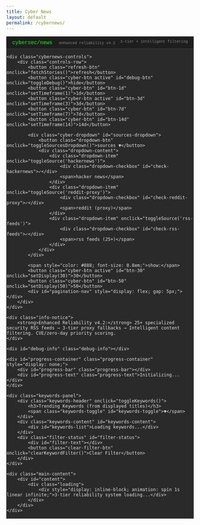 ```yaml
---
title: Cyber News
layout: default
permalink: /cybernews/
---
```


<head>
  <meta name="viewport" content="width=device-width, initial-scale=1.0">
  <meta name="description" content="Enhanced cybersecurity news aggregator with 3-tier reliability system">
</head>

<style>
/* Ensure cybernews page doesn't interfere with site navigation */
body {
    overflow-x: hidden !important;
}

/* Ensure dropdown stays within viewport */
.dropdown-content {
    position: absolute !important;
    right: 0 !important;
    left: auto !important;
    max-width: calc(100vw - 20px) !important;
    z-index: 9999 !important;
}

.cybernews-container {
    max-width: 1200px;
    margin: 0 auto;
    background: var(--bg-color-dark, #2a2a2a);
    border: 1px solid #444;
    overflow: hidden;
    font-family: 'Courier New', monospace;
    color: var(--txt-color-dark, #e0e0e0);
    position: relative;
    z-index: 1;
}

[data-theme="light"] .cybernews-container {
    background: #f8f8f8;
    color: #333;
    border: 1px solid #ddd;
}

.cybernews-header {
    background: #1e1e1e;
    color: #00ff00;
    padding: 8px 15px;
    border-bottom: 1px solid #444;
    font-size: 0.9em;
}

[data-theme="light"] .cybernews-header {
    background: #e0e0e0;
    color: #006600;
    border-bottom: 1px solid #ccc;
}

.cybernews-header h1 {
    font-size: 1.1em;
    margin-bottom: 2px;
    font-weight: normal;
    display: inline;
}

.cybernews-header .subtitle {
    font-size: 0.8em;
    color: #888;
    display: inline;
    margin-left: 10px;
}

.cybernews-header .api-status {
    float: right;
    color: #888;
    font-size: 0.8em;
}

.cybernews-controls {
    padding: 8px 15px;
    background: var(--bg-color-dark, #2a2a2a);
    border-bottom: 1px solid #444;
}

[data-theme="light"] .cybernews-controls {
    background: #f0f0f0;
    border-bottom: 1px solid #ccc;
}

.controls-row {
    display: flex;
    gap: 8px;
    align-items: center;
    justify-content: flex-start;
    flex-wrap: wrap;
    padding: 2px 0;
}

.cyber-btn {
    background: #333;
    color: #ccc;
    border: 1px solid #555;
    padding: 3px 8px;
    border-radius: 2px;
    cursor: pointer;
    font-family: 'Courier New', monospace;
    font-size: 0.8em;
    transition: all 0.2s ease;
    white-space: nowrap;
}

[data-theme="light"] .cyber-btn {
    background: #ddd;
    color: #333;
    border: 1px solid #bbb;
}

.cyber-btn:hover {
    background: #444;
    border-color: #666;
}

[data-theme="light"] .cyber-btn:hover {
    background: #ccc;
    border-color: #999;
}

.cyber-btn.active {
    background: #00ff00 !important;
    color: #000 !important;
    border-color: #00ff00 !important;
}

.refresh-btn {
    background: #333;
    color: #00ff00;
    border: 1px solid #555;
    padding: 3px 8px;
    border-radius: 2px;
    cursor: pointer;
    font-family: 'Courier New', monospace;
    font-size: 0.8em;
    transition: all 0.2s ease;
}

[data-theme="light"] .refresh-btn {
    background: #ddd;
    color: #006600;
    border: 1px solid #bbb;
}

.refresh-btn:hover {
    background: #00ff00;
    color: #000;
}

.cyber-dropdown {
    position: relative;
    display: inline-block;
}

.dropdown-btn {
    background: #333;
    color: #0099ff;
    border: 1px solid #555;
    padding: 3px 8px;
    border-radius: 2px;
    cursor: pointer;
    font-family: 'Courier New', monospace;
    font-size: 0.8em;
    transition: all 0.2s ease;
}

[data-theme="light"] .dropdown-btn {
    background: #ddd;
    color: #0066cc;
    border: 1px solid #bbb;
}

.dropdown-btn:hover {
    background: #444;
    border-color: #666;
}

[data-theme="light"] .dropdown-btn:hover {
    background: #ccc;
    border-color: #999;
}

.dropdown-content {
    display: none;
    position: absolute;
    top: 100%;
    left: 0;
    background: #333;
    min-width: 180px;
    border: 1px solid #555;
    border-radius: 2px;
    z-index: 1000;
    margin-top: 2px;
}

[data-theme="light"] .dropdown-content {
    background: #fff;
    border: 1px solid #ccc;
}

.cyber-dropdown.open .dropdown-content {
    display: block;
}

.dropdown-item {
    padding: 6px 10px;
    cursor: pointer;
    font-size: 0.8em;
    color: #ccc;
    transition: background 0.2s ease;
    display: flex;
    align-items: center;
    gap: 6px;
}

[data-theme="light"] .dropdown-item {
    color: #333;
}

.dropdown-item:hover {
    background: #444;
}

[data-theme="light"] .dropdown-item:hover {
    background: #f0f0f0;
}

.dropdown-checkbox {
    width: 12px;
    height: 12px;
    border: 1px solid #666;
    background: #222;
    display: flex;
    align-items: center;
    justify-content: center;
    font-size: 10px;
    color: #00ff00;
}

[data-theme="light"] .dropdown-checkbox {
    background: #fff;
    border: 1px solid #999;
    color: #006600;
}

.loading {
    text-align: center;
    padding: 40px;
    color: #00ff00;
    font-size: 1.2em;
}

[data-theme="light"] .loading {
    color: #006600;
}

.error {
    text-align: center;
    padding: 40px;
    color: #ff6666;
    background: #2a1a1a;
    margin: 20px;
    border: 1px solid #ff6666;
}

[data-theme="light"] .error {
    color: #cc0000;
    background: #ffe0e0;
    border: 1px solid #cc0000;
}

/* Keywords panel - now outside the grid */
.keywords-panel {
    background: #1e1e1e;
    border: 1px solid #444;
    border-radius: 4px;
    margin: 15px;
}

[data-theme="light"] .keywords-panel {
    background: #f0f0f0;
    border: 1px solid #ccc;
}

.keywords-header {
    padding: 8px 12px;
    border-bottom: 1px solid #444;
    cursor: pointer;
    user-select: none;
    display: flex;
    justify-content: space-between;
    align-items: center;
    background: #2a2a2a;
}

[data-theme="light"] .keywords-header {
    background: #e8e8e8;
    border-bottom: 1px solid #ccc;
}

.keywords-header h3 {
    margin: 0;
    font-size: 0.9em;
    color: #00ff00;
}

[data-theme="light"] .keywords-header h3 {
    color: #006600;
}

.keywords-toggle {
    font-size: 0.8em;
    color: #888;
    transition: transform 0.2s ease;
}

.keywords-toggle.collapsed {
    transform: rotate(-90deg);
}

.keywords-content {
    padding: 10px 12px;
    font-size: 0.8em;
    line-height: 1.4;
    max-height: 200px;
    overflow-y: auto;
}

.keywords-content.collapsed {
    display: none;
}

.keyword-item {
    display: inline-block;
    margin: 2px 4px 2px 0;
    padding: 2px 6px;
    background: #333;
    border: 1px solid #555;
    border-radius: 3px;
    cursor: pointer;
    transition: all 0.2s ease;
    white-space: nowrap;
    font-size: 0.75em;
}

[data-theme="light"] .keyword-item {
    background: #e0e0e0;
    border: 1px solid #bbb;
    color: #333;
}

.keyword-item:hover {
    background: #444;
    border-color: #00ff00;
}

[data-theme="light"] .keyword-item:hover {
    background: #d0d0d0;
    border-color: #006600;
}

.keyword-item.active {
    background: #00ff00;
    color: #000;
    border-color: #00ff00;
}

.keyword-count {
    color: #888;
    font-weight: bold;
}

.filter-status {
    padding: 5px 12px;
    border-top: 1px solid #444;
    background: #1a1a1a;
    font-size: 0.7em;
    color: #00ff00;
    display: none;
}

[data-theme="light"] .filter-status {
    background: #f8f8f8;
    border-top: 1px solid #ccc;
    color: #006600;
}

.filter-status.active {
    display: block;
}

.clear-filter-btn {
    background: #ff4444;
    color: #fff;
    border: 1px solid #ff6666;
    padding: 2px 8px;
    border-radius: 3px;
    cursor: pointer;
    font-family: 'Courier New', monospace;
    font-size: 0.7em;
    transition: all 0.2s ease;
    margin-top: 5px;
}

.clear-filter-btn:hover {
    background: #ff6666;
}

.debug-info {
    background: #1a1a2e;
    border: 1px solid #333;
    padding: 8px;
    margin: 15px;
    font-family: monospace;
    font-size: 0.75em;
    color: #ccc;
    max-height: 180px;
    overflow-y: auto;
    line-height: 1.2;
    display: block;
}

[data-theme="light"] .debug-info {
    background: #f8f8f8;
    border: 1px solid #ddd;
    color: #333;
}

.progress-container {
    margin: 15px;
    background: #333;
    border: 1px solid #555;
    height: 20px;
    border-radius: 4px;
    overflow: hidden;
    position: relative;
}

[data-theme="light"] .progress-container {
    background: #e0e0e0;
    border: 1px solid #ccc;
}

.progress-bar {
    height: 100%;
    background: linear-gradient(90deg, #00ff00, #00cc00);
    width: 0%;
    transition: width 0.3s ease;
    border-radius: 3px;
}

[data-theme="light"] .progress-bar {
    background: linear-gradient(90deg, #006600, #004400);
}

.progress-text {
    position: absolute;
    top: 50%;
    left: 50%;
    transform: translate(-50%, -50%);
    font-size: 0.75em;
    color: #fff;
    font-family: 'Courier New', monospace;
    font-weight: bold;
    text-shadow: 1px 1px 1px rgba(0,0,0,0.8);
    white-space: nowrap;
}

.info-notice {
    background: #1a2a1a;
    border: 1px solid #555;
    padding: 8px 15px;
    margin: 8px 15px;
    font-size: 0.8em;
    color: #ccc;
    border-left: 3px solid #00ff00;
}

[data-theme="light"] .info-notice {
    background: #f0f8f0;
    border: 1px solid #ddd;
    color: #333;
    border-left: 3px solid #006600;
}

.main-content {
    margin: 0 15px;
}

.stories {
    padding: 0 0 15px 0;
}

.story {
    background: var(--bg-color-dark, #2a2a2a);
    margin: 8px 0;
    padding: 12px;
    border: 1px solid #444;
    transition: all 0.2s ease;
    border-left: 2px solid #666;
}

[data-theme="light"] .story {
    background: #fff;
    border: 1px solid #ddd;
    border-left: 2px solid #999;
}

.story:hover {
    border-left-color: #00ff00;
    background: #2e2e2e;
}

[data-theme="light"] .story:hover {
    border-left-color: #006600;
    background: #f8f8f8;
}

.story.reddit {
    border-left-color: #ff4500;
}

.story.rss-feed {
    border-left-color: #9966cc;
}

.story.hn {
    border-left-color: #ff6600;
}

.story.priority {
    border-left-color: #ff0066;
    background: #2a2a3a;
}

[data-theme="light"] .story.priority {
    background: #fff0f8;
}

.story-title {
    font-size: 1em;
    font-weight: normal;
    color: var(--txt-color-dark, #e0e0e0);
    margin-bottom: 8px;
    line-height: 1.3;
    cursor: pointer;
    transition: color 0.3s ease;
}

[data-theme="light"] .story-title {
    color: #333;
}

.story-title:hover {
    color: #00ff00;
}

[data-theme="light"] .story-title:hover {
    color: #006600;
}

.story-meta {
    display: flex;
    gap: 15px;
    margin-bottom: 8px;
    font-size: 0.8em;
    color: #888;
    flex-wrap: wrap;
}

.meta-item {
    display: flex;
    align-items: center;
    gap: 3px;
}

.meta-item.clickable {
    cursor: pointer;
    transition: color 0.2s ease;
}

.meta-item.clickable:hover {
    color: #00ff00;
}

[data-theme="light"] .meta-item.clickable:hover {
    color: #006600;
}

.source-indicator {
    font-size: 0.7em;
    margin-left: 5px;
    padding: 1px 4px;
    border-radius: 2px;
}

.source-hn {
    background: #ff6600;
    color: #000;
}

.source-reddit {
    background: #ff4500;
    color: #fff;
}

.source-rss {
    background: #9966cc;
    color: #fff;
}

.priority-indicator {
    background: #ff0066;
    color: #fff;
    font-size: 0.6em;
    padding: 1px 3px;
    border-radius: 2px;
    margin-left: 5px;
}

@media (max-width: 768px) {
    /* Fix hamburger menu overflow */
    .cybernews-container {
        width: 100%;
        max-width: 100vw;
        overflow-x: hidden;
    }
    
    /* Mobile button layout - arrange in 2 rows */
    .controls-row {
        justify-content: center;
        gap: 4px;
        flex-direction: row;
        align-items: center;
        flex-wrap: wrap;
    }
    
    /* Create visual separation between button groups */
    .controls-row .refresh-btn,
    .controls-row #debug-btn,
    .controls-row #btn-1d,
    .controls-row #btn-3d,
    .controls-row #btn-7d,
    .controls-row #btn-14d {
        order: 1;
        margin: 2px 1px;
    }
    
    /* Force line break before sources dropdown */
    .controls-row .cyber-dropdown,
    .controls-row span[style*="color: #888"],
    .controls-row #btn-30,
    .controls-row #btn-50,
    .controls-row #pagination-nav {
        order: 2;
        margin: 2px 1px;
    }
    
    /* Add line break between the two groups */
    .controls-row .cyber-dropdown {
        margin-left: 8px;
    }
    
    /* Force wrap after timeframe buttons */
    .controls-row #btn-14d::after {
        content: "";
        flex-basis: 100%;
        height: 0;
    }
    
    /* Smaller buttons on mobile */
    .cyber-btn,
    .refresh-btn,
    .dropdown-btn {
        font-size: 0.7em;
        padding: 2px 6px;
    }
    
    /* Constrain dropdown width */
    .dropdown-content {
        min-width: 160px;
        max-width: 90vw;
        left: 0;
        right: auto;
    }
    
    /* Make sure dropdown doesn't overflow */
    .cyber-dropdown {
        position: relative;
    }
    
    .cyber-dropdown.open .dropdown-content {
        position: absolute;
        z-index: 1000;
    }
    
    .story-meta {
        gap: 6px;
    }
    
    /* Stack story meta on very small screens */
    @media (max-width: 480px) {
        .story-meta {
            flex-direction: column;
            align-items: flex-start;
            gap: 4px;
        }
    }
}

@keyframes spin {
    0% { opacity: 0.3; }
    50% { opacity: 1; }
    100% { opacity: 0.3; }
}
</style>

<div class="cybernews-container">
    <div class="cybernews-header">
        <h1>cybersec/news</h1>
        <span class="subtitle">enhanced reliability v4.2</span>
        <span class="api-status">3-tier + intelligent filtering</span>
    </div>

    <div class="cybernews-controls">
        <div class="controls-row">
            <button class="refresh-btn" onclick="fetchStories()">refresh</button>
            <button class="cyber-btn active" id="debug-btn" onclick="toggleDebug()">hide</button>
            <button class="cyber-btn" id="btn-1d" onclick="setTimeframe(1)">1d</button>
            <button class="cyber-btn active" id="btn-3d" onclick="setTimeframe(3)">3d</button>
            <button class="cyber-btn" id="btn-7d" onclick="setTimeframe(7)">7d</button>
            <button class="cyber-btn" id="btn-14d" onclick="setTimeframe(14)">14d</button>
            
            <div class="cyber-dropdown" id="sources-dropdown">
                <button class="dropdown-btn" onclick="toggleSourcesDropdown()">sources ▼</button>
                <div class="dropdown-content">
                    <div class="dropdown-item" onclick="toggleSource('hackernews')">
                        <div class="dropdown-checkbox" id="check-hackernews">✓</div>
                        <span>hacker news</span>
                    </div>
                    <div class="dropdown-item" onclick="toggleSource('reddit-proxy')">
                        <div class="dropdown-checkbox" id="check-reddit-proxy">✓</div>
                        <span>reddit (proxy)</span>
                    </div>
                    <div class="dropdown-item" onclick="toggleSource('rss-feeds')">
                        <div class="dropdown-checkbox" id="check-rss-feeds">✓</div>
                        <span>rss feeds (25+)</span>
                    </div>
                </div>
            </div>
            
            <span style="color: #888; font-size: 0.8em;">show:</span>
            <button class="cyber-btn active" id="btn-30" onclick="setDisplay(30)">30</button>
            <button class="cyber-btn" id="btn-50" onclick="setDisplay(50)">50</button>
            <div id="pagination-nav" style="display: flex; gap: 5px;"></div>
        </div>
    </div>

    <div class="info-notice">
        <strong>Enhanced Reliability v4.2:</strong> 25+ specialized security RSS feeds → 3-tier proxy fallbacks → Intelligent content filtering. CVE/zero-day priority scoring.
    </div>

    <div id="debug-info" class="debug-info"></div>
    
    <div id="progress-container" class="progress-container" style="display: none;">
        <div id="progress-bar" class="progress-bar"></div>
        <div id="progress-text" class="progress-text">Initializing...</div>
    </div>

    <div class="keywords-panel">
        <div class="keywords-header" onclick="toggleKeywords()">
            <h3>Trending Keywords (from displayed titles)</h3>
            <span class="keywords-toggle" id="keywords-toggle">▼</span>
        </div>
        <div class="keywords-content" id="keywords-content">
            <div id="keywords-list">Loading keywords...</div>
        </div>
        <div class="filter-status" id="filter-status">
            <div id="filter-text"></div>
            <button class="clear-filter-btn" onclick="clearKeywordFilter()">Clear Filter</button>
        </div>
    </div>

    <div class="main-content">
        <div id="content">
            <div class="loading">
                <div style="display: inline-block; animation: spin 1s linear infinite;">3-tier reliability system loading...</div>
            </div>
        </div>
    </div>
</div>

<!-- RSS Parser Library -->
<script src="https://unpkg.com/rss-parser@3.13.0/dist/rss-parser.min.js"></script>

<script>
    // Global state
    let currentTimeframe = 3;
    let debugMode = true;
    let displayPerPage = 30;
    let currentPage = 1;
    let allStories = [];
    let filteredStories = [];
    let debugOutput = '';
    let keywordsExpanded = true;
    let activeKeywordFilter = null;
    let extractedKeywords = {};
    
    // Progress tracking
    let totalOperations = 0;
    let completedOperations = 0;
    
    const sources = {
        hackernews: true,
        'reddit-proxy': true,
        'rss-feeds': true
    };

    // Tier 1: Specialized RSS feeds
    const rssFeeds = {
        bleeping: 'https://www.bleepingcomputer.com/feed/',
        thehackernews: 'https://thehackernews.com/feeds/posts/default',
        darkreading: 'https://www.darkreading.com/rss.xml',
        infosecmag: 'https://www.infosecurity-magazine.com/rss/news/',
        exploitdb: 'https://www.exploit-db.com/rss.xml',
        apisecurity: 'https://apisecurity.io/feed/index.xml',
        f5labs: 'https://www.f5.com/labs/rss-feeds/all.xml',
        cisa: 'https://www.cisa.gov/cybersecurity-advisories/all.xml',
        krebs: 'https://krebsonsecurity.com/feed/',
        securityweek: 'https://www.securityweek.com/feed/',
        cybersecuritynews: 'https://cybersecuritynews.com/feed/',
        securityaffairs: 'https://securityaffairs.co/wordpress/feed',
        hackread: 'https://www.hackread.com/feed/',
        crowdstrike: 'https://www.crowdstrike.com/blog/feed/',
        checkpoint: 'https://blog.checkpoint.com/feed/',
        paloalto: 'https://unit42.paloaltonetworks.com/feed/',
        microsoft_security: 'https://www.microsoft.com/security/blog/feed/',
        google_security: 'https://security.googleblog.com/feeds/posts/default',
        fireeye: 'https://www.mandiant.com/resources/blog/rss.xml',
        securelist: 'https://securelist.com/feed/',
        recorded_future: 'https://www.recordedfuture.com/feed',
        badcyber: 'https://badcyber.com/feed/',
        schneier: 'https://www.schneier.com/blog/atom.xml',
        malwaretech: 'https://www.malwaretech.com/feed',
        cyberscoop: 'https://www.cyberscoop.com/feed/'
    };

    const corsProxies = [
        'https://corsproxy.io/?',
        'https://api.allorigins.win/get?url=',
        'https://thingproxy.freeboard.io/fetch/',
        'https://api.codetabs.com/v1/proxy?quest='
    ];
    
    function log(message) {
        console.log(message);
        const timestamp = new Date().toLocaleTimeString();
        debugOutput += `<div>[${timestamp}] ${message}</div>`;
        const debugDiv = document.getElementById('debug-info');
        if (debugDiv && debugMode) {
            debugDiv.innerHTML = debugOutput;
            debugDiv.scrollTop = debugDiv.scrollHeight;
        }
        updateProgress();
    }
    
    // FIXED: New function that extracts keywords only from the final displayed story titles
    function extractKeywordsFromFinalResults(stories) {
        const keywordCounts = {};
        const stopWords = new Set([
            'the', 'and', 'or', 'but', 'in', 'on', 'at', 'to', 'for', 'of', 'with', 'by', 
            'from', 'up', 'about', 'into', 'through', 'during', 'before', 'after', 'above', 
            'below', 'between', 'among', 'against', 'within', 'without', 'throughout', 'upon',
            'a', 'an', 'is', 'are', 'was', 'were', 'be', 'been', 'being', 'have', 'has', 'had',
            'do', 'does', 'did', 'will', 'would', 'could', 'should', 'may', 'might', 'must',
            'can', 'this', 'that', 'these', 'those', 'i', 'you', 'he', 'she', 'it', 'we', 'they',
            'new', 'now', 'more', 'also', 'just', 'how', 'what', 'when', 'where', 'why', 'who'
        ]);
        
        // Only analyze titles from the final displayed stories
        stories.forEach(story => {
            const titleText = story.title?.toLowerCase() || '';
            
            // Extract CVE patterns from titles only
            const cveMatches = titleText.match(/cve-\d{4}-\d+/g);
            if (cveMatches) {
                cveMatches.forEach(cve => {
                    const normalizedCVE = cve.toUpperCase();
                    keywordCounts[normalizedCVE] = (keywordCounts[normalizedCVE] || 0) + 1;
                });
            }
            
            // Extract security-relevant terms from titles only
            const words = titleText.match(/\b[a-zA-Z]+\b/g) || [];
            words.forEach(word => {
                const cleanWord = word.toLowerCase().trim();
                if (stopWords.has(cleanWord) || cleanWord.length < 3) return;
                
                // Focus on security terms and company names
                const securityTerms = [
                    'whatsapp', 'telegram', 'microsoft', 'google', 'apple', 'meta', 'facebook',
                    'security', 'vulnerability', 'exploit', 'malware', 'ransomware', 'phishing', 'breach',
                    'attack', 'hack', 'cyber', 'threat', 'patch', 'critical', 'zero-day', 'apt',
                    'cisa', 'china', 'russia', 'iran', 'android', 'ios', 'windows', 'linux',
                    'bitcoin', 'cryptocurrency', 'api', 'database', 'cloud', 'aws', 'azure',
                    'chrome', 'firefox', 'safari', 'edge', 'github', 'docker', 'kubernetes',
                    'nvidia', 'intel', 'amd', 'cisco', 'zoom', 'slack', 'teams', 'discord'
                ];
                
                if (securityTerms.includes(cleanWord)) {
                    keywordCounts[cleanWord] = (keywordCounts[cleanWord] || 0) + 1;
                }
            });
        });
        
        // Filter and sort keywords - only show keywords that appear at least once
        return Object.entries(keywordCounts)
            .filter(([word, count]) => count >= 1)
            .sort((a, b) => b[1] - a[1])
            .slice(0, 20)
            .reduce((obj, [word, count]) => {
                obj[word] = count;
                return obj;
            }, {});
    }
    
    // FIXED: Simplified function that only regenerates keywords when filtering
    function updateKeywordsFromVisibleStories() {
        // For filtering, re-extract from the stories being shown
        const storiesToAnalyze = activeKeywordFilter ? filteredStories : allStories;
        
        if (storiesToAnalyze.length === 0) {
            // Don't clear keywords if we have no stories to show
            updateKeywordsDisplay();
            return;
        }
        
        // Only regenerate keywords if we're filtering, otherwise keep the original keywords from the 150 stories
        if (activeKeywordFilter) {
            extractedKeywords = extractKeywordsFromFinalResults(storiesToAnalyze);
            log(`Keywords updated for filtered view: ${storiesToAnalyze.length} stories`);
        }
        
        updateKeywordsDisplay();
    }
    
    function updateKeywordsDisplay() {
        const keywordsList = document.getElementById('keywords-list');
        if (!keywordsList) return;
        
        if (Object.keys(extractedKeywords).length === 0) {
            keywordsList.innerHTML = '<span style="color: #888;">No keywords found</span>';
            return;
        }
        
        const keywordItems = Object.entries(extractedKeywords).map(([keyword, count]) => {
            const isActive = activeKeywordFilter === keyword;
            const activeClass = isActive ? ' active' : '';
            return `<span class="keyword-item${activeClass}" onclick="filterByKeyword('${keyword}')">${keyword} <span class="keyword-count">(${count})</span></span>`;
        }).join('');
        
        keywordsList.innerHTML = keywordItems;
        log(`Keywords panel updated with ${Object.keys(extractedKeywords).length} trending terms from displayed titles`);
    }
    
    function toggleKeywords() {
        keywordsExpanded = !keywordsExpanded;
        const content = document.getElementById('keywords-content');
        const toggle = document.getElementById('keywords-toggle');
        
        if (keywordsExpanded) {
            content.classList.remove('collapsed');
            toggle.classList.remove('collapsed');
            toggle.textContent = '▼';
        } else {
            content.classList.add('collapsed');
            toggle.classList.add('collapsed');
            toggle.textContent = '▶';
        }
    }
    
    function filterByKeyword(keyword) {
        if (activeKeywordFilter === keyword) {
            clearKeywordFilter();
            return;
        }
        
        activeKeywordFilter = keyword;
        // Filter based on title only, not description
        filteredStories = allStories.filter(story => {
            const titleText = story.title?.toLowerCase() || '';
            return titleText.includes(keyword.toLowerCase());
        });
        
        currentPage = 1;
        updateKeywordsFromVisibleStories();
        displayStories();
        
        // Show filter status
        const filterStatus = document.getElementById('filter-status');
        const filterText = document.getElementById('filter-text');
        filterStatus.classList.add('active');
        filterText.textContent = `Filtering by "${keyword}" in titles - ${filteredStories.length} stories`;
        
        log(`Applied title filter: "${keyword}" - ${filteredStories.length} matching stories`);
    }
    
    function clearKeywordFilter() {
        activeKeywordFilter = null;
        filteredStories = [];
        currentPage = 1;
        
        // Reset keywords back to the original 150-story keywords
        extractedKeywords = extractKeywordsFromFinalResults(allStories);
        updateKeywordsDisplay();
        displayStories();
        
        const filterStatus = document.getElementById('filter-status');
        filterStatus.classList.remove('active');
        
        log('Cleared keyword filter - restored original keywords from 150 stories');
    }
    
    function updateProgress(customText = null) {
        const progressContainer = document.getElementById('progress-container');
        const progressBar = document.getElementById('progress-bar');
        const progressText = document.getElementById('progress-text');
        
        if (!progressContainer || !progressBar || !progressText) return;
        
        if (totalOperations === 0) {
            progressContainer.style.display = 'none';
            return;
        }
        
        const percentage = Math.min(100, (completedOperations / totalOperations) * 100);
        progressBar.style.width = percentage + '%';
        
        if (customText) {
            progressText.textContent = customText;
        } else if (percentage === 100) {
            progressText.textContent = 'Complete!';
        } else {
            progressText.textContent = `${Math.round(percentage)}% - ${completedOperations}/${totalOperations} operations`;
        }
        
        if (totalOperations > 0 && progressContainer.style.display === 'none') {
            progressContainer.style.display = 'block';
        }
        
        if (percentage >= 100) {
            setTimeout(() => {
                if (progressContainer) {
                    progressContainer.style.display = 'none';
                }
            }, 1500);
        }
    }
    
    function initializeProgress(total, text = 'Starting...') {
        totalOperations = total;
        completedOperations = 0;
        updateProgress(text);
    }
    
    function incrementProgress(text = null) {
        completedOperations++;
        updateProgress(text);
    }
    
    function resetProgress() {
        totalOperations = 0;
        completedOperations = 0;
        const progressContainer = document.getElementById('progress-container');
        if (progressContainer) {
            progressContainer.style.display = 'none';
        }
    }
    
    async function fetchWithTimeout(fetchFunction, timeoutMs = 15000) {
        return Promise.race([
            fetchFunction(),
            new Promise((_, reject) => 
                setTimeout(() => reject(new Error('Request timeout')), timeoutMs)
            )
        ]).catch(error => {
            log(`Error: ${error.message}`);
            return [];
        });
    }
    
    function updateButtons() {
        document.querySelectorAll('.cyber-btn').forEach(btn => btn.classList.remove('active'));
        
        const timeframeBtnId = currentTimeframe === 1 ? 'btn-1d' :
                             currentTimeframe === 3 ? 'btn-3d' :
                             currentTimeframe === 7 ? 'btn-7d' :
                             currentTimeframe === 14 ? 'btn-14d' : 'btn-3d';
        document.getElementById(timeframeBtnId).classList.add('active');
        
        document.getElementById(`btn-${displayPerPage}`).classList.add('active');
        
        const debugBtn = document.getElementById('debug-btn');
        debugBtn.textContent = debugMode ? 'hide' : 'debug';
        if (debugMode) debugBtn.classList.add('active');
        
        Object.keys(sources).forEach(source => {
            const cb = document.getElementById(`check-${source}`);
            if (cb) cb.textContent = sources[source] ? '✓' : '';
        });
        
        const debugDiv = document.getElementById('debug-info');
        if (debugDiv) {
            debugDiv.style.display = debugMode ? 'block' : 'none';
            if (debugMode) debugDiv.innerHTML = debugOutput;
        }
    }

    async function fetchRSSWithEnhancedFallback(feedUrl, sourceName) {
        const parser = new RSSParser({
            headers: {
                'User-Agent': 'Mozilla/5.0 (compatible; RSS Reader)',
            }
        });
        
        for (let i = 0; i < corsProxies.length; i++) {
            const proxy = corsProxies[i];
            try {
                log(`${sourceName}: trying proxy ${i + 1}/${corsProxies.length}`);
                
                let proxyUrl;
                if (proxy.includes('allorigins')) {
                    proxyUrl = proxy + encodeURIComponent(feedUrl);
                } else if (proxy.includes('corsproxy.io')) {
                    proxyUrl = proxy + encodeURIComponent(feedUrl);  
                } else {
                    proxyUrl = proxy + feedUrl;
                }
                
                let feedData;
                if (proxy.includes('allorigins')) {
                    const response = await fetch(proxyUrl);
                    if (response.ok) {
                        const data = await response.json();
                        if (data.contents) {
                            feedData = await parser.parseString(data.contents);
                        }
                    }
                } else {
                    feedData = await parser.parseURL(proxyUrl);
                }
                
                if (feedData && feedData.items && feedData.items.length > 0) {
                    const stories = feedData.items.map((item, index) => ({
                        objectID: `rss_${sourceName}_${index}_${Date.now()}`,
                        title: item.title,
                        author: sourceName,
                        points: Math.floor(Math.random() * 50) + 25,
                        num_comments: 0,
                        created_at: item.pubDate || item.isoDate || new Date().toISOString(),
                        url: item.link,
                        description: item.contentSnippet || item.content || '',
                        source: 'rss',
                        rss_source: sourceName
                    })).filter(story => story.title && story.url);
                    
                    log(`${sourceName}: proxy ${i + 1} succeeded with ${stories.length} stories`);
                    return stories;
                }
                
            } catch (error) {
                log(`${sourceName}: proxy ${i + 1} failed - ${error.message}`);
            }
            
            await new Promise(r => setTimeout(r, 300));
        }
        
        log(`${sourceName}: all proxy methods failed`);
        return [];
    }

    async function fetchAllRSSFeeds() {
        if (!sources['rss-feeds']) return [];
        
        log('TIER 1: Fetching RSS feeds with enhanced proxy fallbacks');
        let allRSSStories = [];
        
        const feedEntries = Object.entries(rssFeeds);
        const batchSize = 4;
        
        for (let i = 0; i < feedEntries.length; i += batchSize) {
            const batch = feedEntries.slice(i, i + batchSize);
            log(`Processing batch ${Math.floor(i/batchSize) + 1}/${Math.ceil(feedEntries.length/batchSize)}`);
            
            const batchPromises = batch.map(([feedName, feedUrl]) => 
                fetchWithTimeout(() => fetchRSSWithEnhancedFallback(feedUrl, feedName), 20000)
            );
            
            const batchResults = await Promise.all(batchPromises);
            batchResults.forEach(stories => {
                allRSSStories = allRSSStories.concat(stories);
            });
            
            incrementProgress(`RSS batch ${Math.floor(i/batchSize) + 1} complete`);
            await new Promise(r => setTimeout(r, 800));
        }
        
        log(`TIER 1 complete: ${allRSSStories.length} stories from RSS feeds`);
        return allRSSStories;
    }

    async function fetchRedditViaProxy() {
        if (!sources['reddit-proxy']) return [];
        
        log('TIER 2: Fetching Reddit via proxy');
        const subreddits = ['cybersecurity', 'netsec'];
        let allStories = [];
        
        for (const sub of subreddits) {
            const workingProxies = ['https://corsproxy.io/?', 'https://api.allorigins.win/get?url='];
            
            for (const proxy of workingProxies) {
                try {
                    const url = `${proxy}${encodeURIComponent(`https://www.reddit.com/r/${sub}/hot.json?limit=25`)}`;
                    const response = await fetch(url);
                    
                    if (response.ok) {
                        let data;
                        if (proxy.includes('allorigins')) {
                            const json = await response.json();
                            data = JSON.parse(json.contents);
                        } else {
                            data = await response.json();
                        }
                        
                        const posts = data.data?.children || [];
                        const now = new Date();
                        const cutoff = new Date(now.getTime() - (currentTimeframe * 24 * 60 * 60 * 1000));
                        
                        const stories = posts.filter(post => {
                            const p = post.data;
                            const createdDate = new Date(p.created_utc * 1000);
                            return createdDate >= cutoff && 
                                   p.url && 
                                   !p.url.includes('reddit.com/r/') && 
                                   p.score >= 10;
                        }).map(post => {
                            const p = post.data;
                            return {
                                objectID: `reddit_${p.id}`,
                                title: p.title,
                                author: `u/${p.author}`,
                                points: p.score,
                                num_comments: p.num_comments,
                                created_at: new Date(p.created_utc * 1000).toISOString(),
                                url: p.url,
                                reddit_url: `https://reddit.com${p.permalink}`,
                                source: 'reddit',
                                subreddit: sub
                            };
                        });
                        
                        allStories = allStories.concat(stories);
                        log(`Reddit r/${sub}: ${stories.length} stories`);
                        break;
                    }
                } catch (error) {
                    log(`Reddit r/${sub} failed: ${error.message}`);
                }
            }
            
            incrementProgress(`Reddit r/${sub} complete`);
            await new Promise(r => setTimeout(r, 600));
        }
        
        log(`TIER 2 complete: ${allStories.length} stories from Reddit`);
        return allStories;
    }
    
    async function fetchHackerNewsSimple() {
        if (!sources.hackernews) return [];
        
        log('TIER 3: Fetching Hacker News');
        try {
            const now = new Date();
            const cutoff = new Date(now.getTime() - (currentTimeframe * 24 * 60 * 60 * 1000));
            const timestamp = Math.floor(cutoff.getTime() / 1000);
            
            const queries = ['security', 'vulnerability', 'WhatsApp', 'cybersecurity', 'breach', 'malware'];
            let stories = [];
            
            for (let i = 0; i < queries.length; i++) {
                const query = queries[i];
                try {
                    const url = `https://hn.algolia.com/api/v1/search?query=${encodeURIComponent(query)}&tags=story&hitsPerPage=15&numericFilters=created_at_i>${timestamp}`;
                    const response = await fetch(url);
                    
                    if (response.ok) {
                        const data = await response.json();
                        stories = stories.concat(data.hits.map(hit => ({ ...hit, source: 'hackernews' })));
                        log(`HN "${query}": ${data.hits.length} results`);
                    }
                } catch (e) {
                    log(`HN query "${query}" failed: ${e.message}`);
                }
                
                incrementProgress(`HN query "${query}" complete`);
                await new Promise(r => setTimeout(r, 400));
            }
            
            log(`TIER 3 complete: ${stories.length} stories from Hacker News`);
            return stories;
            
        } catch (error) {
            log(`HN error: ${error.message}`);
            return [];
        }
    }
    
    function isRelevantCybersecStory(story) {
        const title = story.title?.toLowerCase() || '';
        const description = story.description?.toLowerCase() || '';
        const text = title + ' ' + description;
        
        const priorityKeywords = [
            'cve-202', 'cve-201', 'zero-day', '0-day', 'vulnerability', 'exploit',
            'critical security', 'security patch', 'emergency update', 'zero click',
            'whatsapp', 'ransomware', 'malware', 'spyware', 'backdoor', 'rootkit',
            'trojan', 'botnet', 'apt ', 'advanced persistent', 'supply chain attack',
            'data breach', 'cisa alert', 'security incident', 'cyber attack',
            'threat actor', 'nation state', 'security advisory'
        ];
        
        if (priorityKeywords.some(word => text.includes(word))) {
            return true;
        }
        
        const strongExclude = [
            'sports', 'weather', 'cooking', 'travel', 'music', 'movie', 'entertainment',
            'fashion', 'celebrity', 'immigration', 'election', 'politics', 'climate',
            'economy', 'stock market', 'oil price', 'interest rate', 'unemployment'
        ];
        
        if (strongExclude.some(word => text.includes(word))) {
            return false;
        }
        
        if (story.source === 'rss') {
            const highTrustSources = [
                'bleeping', 'krebs', 'securityweek', 'cybersecuritynews',
                'infosecmag', 'darkreading', 'thehackernews', 'securityaffairs',
                'hackread', 'cisa', 'exploitdb', 'apisecurity', 'f5labs',
                'crowdstrike', 'checkpoint', 'paloalto', 'microsoft_security',
                'google_security', 'fireeye', 'securelist', 'recorded_future',
                'malwaretech', 'schneier', 'badcyber'
            ];
            
            if (highTrustSources.some(source => story.rss_source?.includes(source))) {
                return true;
            }
        }
        
        const include = [
            'cyber', 'security', 'hack', 'breach', 'threat', 'attack', 'phishing',
            'privacy', 'encryption', 'surveillance', 'incident', 'forensics',
            'pentest', 'firewall', 'antivirus', 'endpoint', 'siem', 'soc',
            'authentication', 'authorization', 'compliance', 'gdpr', 'hipaa'
        ];
        
        return include.some(word => text.includes(word));
    }
    
    async function fetchStories() {
        const contentDiv = document.getElementById('content');
        debugOutput = '';
        resetProgress();
        
        log('Enhanced Reliability v4.2 starting...');
        log(`3-Tier Stack: RSS Feeds → Reddit → HN`);
        log(`Config: ${currentTimeframe}d timeframe, ${displayPerPage} per page`);
        
        let totalOps = 0;
        if (sources['rss-feeds']) {
            totalOps += Math.ceil(Object.keys(rssFeeds).length / 4);
        }
        if (sources['reddit-proxy']) {
            totalOps += 2;
        }
        if (sources.hackernews) {
            totalOps += 6;
        }
        totalOps += 5; // Processing stages + keyword extraction
        
        initializeProgress(totalOps, 'Initializing 3-tier system...');
        
        contentDiv.innerHTML = '<div class="loading"><div style="animation: spin 1s linear infinite;">3-tier reliability system loading...</div></div>';
        
        try {
            let all = [];
            
            const rssStories = await fetchWithTimeout(fetchAllRSSFeeds, 60000);
            all = all.concat(rssStories);
            log(`TIER 1 summary: ${rssStories.length} stories`);
            
            const reddit = await fetchWithTimeout(fetchRedditViaProxy, 20000);
            all = all.concat(reddit);
            log(`TIER 2 summary: ${reddit.length} stories`);
            
            const hn = await fetchWithTimeout(fetchHackerNewsSimple, 15000);
            all = all.concat(hn);
            log(`TIER 3 summary: ${hn.length} stories`);
            
            log(`=== TOTAL COLLECTED: ${all.length} stories ===`);
            incrementProgress('Processing: Time filtering...');
            
            const now = new Date();
            const cutoff = new Date(now.getTime() - (currentTimeframe * 24 * 60 * 60 * 1000));
            
            const timeFiltered = all.filter(story => {
                if (!story.created_at) return true;
                const storyDate = new Date(story.created_at);
                return storyDate >= cutoff || isNaN(storyDate.getTime());
            });
            
            log(`After time filtering: ${timeFiltered.length} stories`);
            incrementProgress('Processing: Deduplication...');
            
            const unique = [];
            const seen = new Set();
            timeFiltered.forEach(story => {
                const titleKey = story.title?.toLowerCase().replace(/[^\w\s]/g, '').substring(0, 70);
                const urlKey = story.url?.replace(/^https?:\/\/(www\.)?/, '').toLowerCase();
                const key = `${titleKey}|${urlKey}`;
                
                if (key && !seen.has(key) && story.title && story.url) {
                    seen.add(key);
                    unique.push(story);
                }
            });
            
            log(`After deduplication: ${unique.length} stories`);
            incrementProgress('Processing: Content filtering...');
            
            const filtered = unique.filter(isRelevantCybersecStory);
            log(`After cybersecurity filtering: ${filtered.length} stories`);
            
            incrementProgress('Processing: Ranking & scoring...');
            
            allStories = filtered
                .map(story => {
                    let sourceMultiplier = 1;
                    let contentBonus = 0;
                    
                    if (story.source === 'rss') sourceMultiplier = 1.8;
                    else if (story.source === 'hackernews') sourceMultiplier = 1.3;
                    else if (story.source === 'reddit') sourceMultiplier = 1.1;
                    
                    const title = story.title?.toLowerCase() || '';
                    const desc = story.description?.toLowerCase() || '';
                    const text = title + ' ' + desc;
                    
                    if (text.includes('cve-202') || text.includes('zero-day') || text.includes('0-day')) {
                        contentBonus += 50;
                    }
                    if (text.includes('critical') && text.includes('vulnerability')) {
                        contentBonus += 30;
                    }
                    if (text.includes('whatsapp') || text.includes('telegram') || text.includes('signal')) {
                        contentBonus += 25;
                    }
                    if (text.includes('ransomware') || text.includes('apt ') || text.includes('nation state')) {
                        contentBonus += 20;
                    }
                    if (text.includes('data breach') || text.includes('security incident')) {
                        contentBonus += 15;
                    }
                    
                    const recencyScore = (new Date(story.created_at).getTime() / 1000000);
                    const totalScore = ((story.points || 0) * sourceMultiplier) + contentBonus + recencyScore;
                    
                    return { ...story, totalScore, contentBonus, sourceMultiplier };
                })
                .sort((a, b) => b.totalScore - a.totalScore)
                .slice(0, 150);
            
            log(`=== FINAL RANKED SET: ${allStories.length} stories ===`);
            
            // Clear any previous filter state
            activeKeywordFilter = null;
            filteredStories = [];
            
            // FIXED: NOW extract keywords from the final 150 displayed stories ONLY
            incrementProgress('Processing: Extracting trending keywords from final results...');
            extractedKeywords = extractKeywordsFromFinalResults(allStories);
            
            log(`=== EXTRACTED ${Object.keys(extractedKeywords).length} TRENDING KEYWORDS FROM ${allStories.length} FINAL STORIES ===`);
            
            if (debugMode && allStories.length > 0) {
                log("=== TOP 15 STORIES ===");
                allStories.slice(0, 15).forEach((story, i) => {
                    const sourceDisplay = story.source === 'rss' ? `RSS-${story.rss_source}` : story.source;
                    const bonusInfo = story.contentBonus > 0 ? ` +${story.contentBonus}bonus` : '';
                    log(`${i + 1}. [${sourceDisplay}] "${story.title.substring(0, 80)}..." (${story.points}pts, x${story.sourceMultiplier?.toFixed(1)}${bonusInfo})`);
                });
                
                const priorityStories = allStories.filter(story => {
                    const text = (story.title + ' ' + story.description).toLowerCase();
                    return text.includes('cve-202') || text.includes('zero-day') || 
                           text.includes('whatsapp') || text.includes('critical') ||
                           text.includes('ransomware') || text.includes('breach');
                });
                
                if (priorityStories.length > 0) {
                    log(`🎯 FOUND ${priorityStories.length} HIGH-PRIORITY SECURITY STORIES!`);
                    priorityStories.slice(0, 10).forEach((story, i) => {
                        const source = story.source === 'rss' ? story.rss_source : story.source;
                        log(`  ${i + 1}. [${source}] "${story.title.substring(0, 85)}"`);
                    });
                } else {
                    log("ℹ️ No high-priority CVE/zero-day/breach stories found in this fetch");
                }
            }
            
            updateProgress('Complete! Displaying results...');
            displayStories();
            
        } catch (error) {
            log(`Fatal error: ${error.message}`);
            resetProgress();
            displayError();
        }
    }
    
    function displayStories() {
        const contentDiv = document.getElementById('content');
        const storiesToShow = activeKeywordFilter ? filteredStories : allStories;
        
        if (storiesToShow.length === 0) {
            contentDiv.innerHTML = '<div class="error"><h3>No cybersecurity stories found</h3><p>Try refresh or different timeframe. Check debug for details.</p></div>';
            return;
        }
        
        const totalPages = Math.ceil(storiesToShow.length / displayPerPage);
        const start = (currentPage - 1) * displayPerPage;
        const currentStories = storiesToShow.slice(start, start + displayPerPage);
        
        let paginationHTML = '';
        if (totalPages > 1) {
            paginationHTML = `<span style="color: #888; font-size: 0.8em;">${currentPage}/${totalPages}</span>`;
            if (currentPage > 1) paginationHTML += `<button class="cyber-btn" onclick="changePage(${currentPage - 1})" style="padding: 2px 6px; font-size: 0.8em;"><</button>`;
            if (currentPage < totalPages) paginationHTML += `<button class="cyber-btn" onclick="changePage(${currentPage + 1})" style="padding: 2px 6px; font-size: 0.8em;">></button>`;
        }
        document.getElementById('pagination-nav').innerHTML = paginationHTML;
        
        const storiesHTML = currentStories.map((story, i) => {
            const num = start + i + 1;
            const date = new Date(story.created_at).toLocaleDateString();
            const domain = story.url ? new URL(story.url).hostname : 'unknown';
            
            let sourceLabel, sourceCss;
            if (story.source === 'reddit') {
                sourceLabel = 'r';
                sourceCss = 'reddit';
            } else if (story.source === 'hackernews') {
                sourceLabel = 'hn';
                sourceCss = 'hn';
            } else if (story.source === 'rss') {
                sourceLabel = story.rss_source?.substring(0, 8) || 'rss';
                sourceCss = 'rss';
            } else {
                sourceLabel = 'feed';
                sourceCss = 'rss';
            }
            
            const isPriority = story.contentBonus >= 20;
            const priorityClass = isPriority ? ' priority' : '';
            const priorityIndicator = isPriority ? '<span class="priority-indicator">HIGH</span>' : '';
            
            const commentsUrl = story.reddit_url || 
                              (story.source === 'hackernews' ? `https://news.ycombinator.com/item?id=${story.objectID}` : story.url);
            
            return `
                <div class="story ${sourceCss}${priorityClass}">
                    <div style="font-size: 0.8em; color: #666; margin-bottom: 5px;">
                        ${num}. <span class="source-indicator source-${sourceCss}">${sourceLabel}</span>${priorityIndicator}
                    </div>
                    <div class="story-title" onclick="window.open('${story.url}', '_blank')">
                        ${story.title}
                    </div>
                    <div class="story-meta">
                        <div class="meta-item"><span>${story.author}</span></div>
                        <div class="meta-item"><span>${story.points}pts</span></div>
                        ${story.contentBonus > 0 ? `<div class="meta-item"><span style="color: #00ff00;">+${story.contentBonus}</span></div>` : ''}
                        ${story.num_comments > 0 ? `<div class="meta-item clickable" onclick="window.open('${commentsUrl}', '_blank')"><span>${story.num_comments} comments</span></div>` : ''}
                        <div class="meta-item"><span>${date}</span></div>
                        <div class="meta-item"><span style="color: #666;">${domain}</span></div>
                    </div>
                </div>
            `;
        }).join('');
        
        contentDiv.innerHTML = `<div class="stories">${storiesHTML}</div>`;
        
        // Update keywords display after stories are shown
        updateKeywordsFromVisibleStories();
    }
    
    function displayError() {
        document.getElementById('content').innerHTML = '<div class="error"><h3>Error loading stories</h3><p>Check debug info and try refresh.</p><button onclick="fetchStories()" class="cyber-btn">retry</button></div>';
    }
    
    function changePage(page) {
        currentPage = page;
        displayStories();
    }
    
    function setTimeframe(days) {
        currentTimeframe = days;
        currentPage = 1;
        activeKeywordFilter = null;
        filteredStories = [];
        updateButtons();
        fetchStories();
    }
    
    function setDisplay(count) {
        displayPerPage = count;
        currentPage = 1;
        updateButtons();
        displayStories();
    }
    
    function toggleDebug() {
        debugMode = !debugMode;
        updateButtons();
    }
    
    function toggleSourcesDropdown() {
        document.getElementById('sources-dropdown').classList.toggle('open');
    }
    
    function toggleSource(source) {
        sources[source] = !sources[source];
        currentPage = 1;
        activeKeywordFilter = null;
        filteredStories = [];
        updateButtons();
        fetchStories();
    }
    
    document.addEventListener('click', (e) => {
        if (!e.target.closest('.cyber-dropdown')) {
            document.querySelectorAll('.cyber-dropdown').forEach(d => d.classList.remove('open'));
        }
    });
    
    window.addEventListener('load', () => {
        log('Enhanced Reliability v4.2 loaded');
        log('3-Tier Stack: RSS Feeds → Reddit → HN');
        updateButtons();
        
        setTimeout(() => {
            fetchStories();
        }, 1000);
    });
</script>

</body>
</html>

